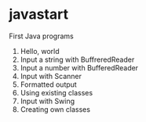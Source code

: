 # javastart
First Java programs
1. Hello, world
2. Input a string with BuffreredReader
3. Input a number with BufferedReader
4. Input with Scanner
5. Formatted output
6. Using existing classes
7. Input with Swing
8. Creating own classes
